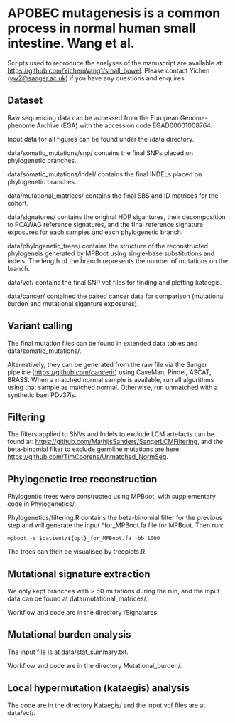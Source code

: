 # APOBEC mutagenesis is a common process in normal human small intestine. Wang et al.

Scripts used to reproduce the analyses of the manuscript are available at: https://github.com/YichenWang1/small_bowel. Please contact Yichen (yw2@sanger.ac.uk) if you have any questions and enquires.

## Dataset

Raw sequencing data can be accessed from the European Genome-phenome Archive (EGA) with the accession code EGAD00001008764.

Input data for all figures can be found under the /data directory.

data/somatic_mutations/snp/ contains the final SNPs placed on phylogenetic branches.

data/somatic_mutations/indel/ contains the final INDELs placed on phylogenetic branches.

data/mutational_matrices/ contains the final SBS and ID matrices for the cohort.

data/signatures/ contains the original HDP sigantures, their decomposition to PCAWAG reference signatures, and the final reference signature exposures for each samples and each phylogenetic branch.

data/phylogenetic_trees/ contains the structure of the reconstructed phylogeneis generated by MPBoot using single-base substitutions and indels. The length of the branch represents the number of mutations on the branch. 

data/vcf/ contains the final SNP vcf files for finding and plotting kataegis.

data/cancer/ contained the paired cancer data for comparison (mutational burden and mutational siganture exposures).

## Variant calling
The final mutation files can be found in extended data tables and data/somatic_mutations/. 

Alternatively, they can be generated from the raw file via the Sanger pipeline (https://github.com/cancerit) using CaveMan, Pindel, ASCAT, BRASS. When a matched normal sample is available, run all algorithms using that sample as matched normal. Otherwise, run unmatched with a synthetic bam PDv37is.

## Filtering
The filters applied to SNVs and Indels to exclude LCM artefacts can be found at: https://github.com/MathijsSanders/SangerLCMFiltering, and the beta-binomial filter to exclude germline mutations are here: https://github.com/TimCoorens/Unmatched_NormSeq.

## Phylogenetic tree reconstruction

Phylogentic trees were constructed using MPBoot, with supplementary code in Phylogenetics/.

Phylogenetics/filtering.R contains the beta-binomial filter for the previous step and will generate the input *for_MPBoot.fa file for MPBoot. Then run:

```mpboot -s $patient/${opt}_for_MPBoot.fa -bb 1000```

The trees can then be visualised by treeplots.R.

## Mutational signature extraction
We only kept branches with > 50 mutations during the run, and the input data can be found at data/mutational_matrices/.

Workflow and code are in the directory /Signatures.

## Mutational burden analysis
The input file is at data/stat_summary.txt.

Workflow and code are in the directory Mutational_burden/.

## Local hypermutation (kataegis) analysis
The code are in the directory Kataegis/ and the input vcf files are at data/vcf/.